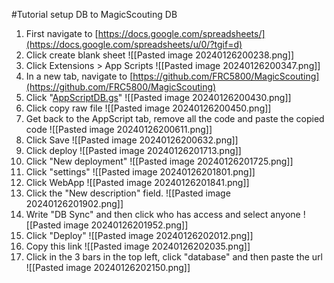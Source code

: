 #Tutorial setup DB to MagicScouting DB
1. First navigate to [https://docs.google.com/spreadsheets/](https://docs.google.com/spreadsheets/u/0/?tgif=d)
2. Click create blank sheet ![[Pasted image 20240126200238.png]]
3. Click Extensions > App Scripts ![[Pasted image 20240126200347.png]]
4. In a new tab, navigate to [https://github.com/FRC5800/MagicScouting](https://github.com/FRC5800/MagicScouting)
5. Click "[AppScriptDB.gs](http://AppScriptDB.gs)" ![[Pasted image 20240126200430.png]]
6. Click copy raw file ![[Pasted image 20240126200450.png]]
7. Get back to the AppScript tab, remove all the code and paste the copied code ![[Pasted image 20240126200611.png]]
8. Click Save ![[Pasted image 20240126200632.png]]
9. Click deploy ![[Pasted image 20240126201713.png]] 
10. Click "New deployment" ![[Pasted image 20240126201725.png]]
11. Click "settings" ![[Pasted image 20240126201801.png]]
12. Click WebApp ![[Pasted image 20240126201841.png]]
13. Click the "New description" field. ![[Pasted image 20240126201902.png]]
14. Write "DB Sync" and then click who has access and select anyone ![[Pasted image 20240126201952.png]]
15. Click "Deploy" ![[Pasted image 20240126202012.png]]
16. Copy this link ![[Pasted image 20240126202035.png]]
17. Click in the 3 bars in the top left, click "database" and then paste the url ![[Pasted image 20240126202150.png]]
